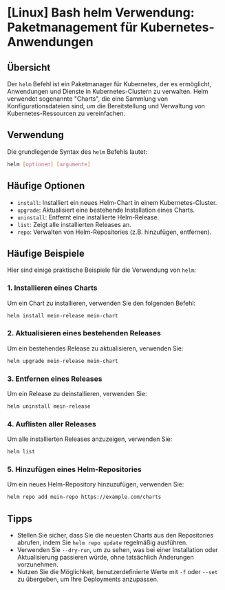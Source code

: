 # [Linux] Bash helm Verwendung: Paketmanagement für Kubernetes-Anwendungen

## Übersicht
Der `helm` Befehl ist ein Paketmanager für Kubernetes, der es ermöglicht, Anwendungen und Dienste in Kubernetes-Clustern zu verwalten. Helm verwendet sogenannte "Charts", die eine Sammlung von Konfigurationsdateien sind, um die Bereitstellung und Verwaltung von Kubernetes-Ressourcen zu vereinfachen.

## Verwendung
Die grundlegende Syntax des `helm` Befehls lautet:

```bash
helm [optionen] [argumente]
```

## Häufige Optionen
- `install`: Installiert ein neues Helm-Chart in einem Kubernetes-Cluster.
- `upgrade`: Aktualisiert eine bestehende Installation eines Charts.
- `uninstall`: Entfernt eine installierte Helm-Release.
- `list`: Zeigt alle installierten Releases an.
- `repo`: Verwalten von Helm-Repositories (z.B. hinzufügen, entfernen).

## Häufige Beispiele
Hier sind einige praktische Beispiele für die Verwendung von `helm`:

### 1. Installieren eines Charts
Um ein Chart zu installieren, verwenden Sie den folgenden Befehl:

```bash
helm install mein-release mein-chart
```

### 2. Aktualisieren eines bestehenden Releases
Um ein bestehendes Release zu aktualisieren, verwenden Sie:

```bash
helm upgrade mein-release mein-chart
```

### 3. Entfernen eines Releases
Um ein Release zu deinstallieren, verwenden Sie:

```bash
helm uninstall mein-release
```

### 4. Auflisten aller Releases
Um alle installierten Releases anzuzeigen, verwenden Sie:

```bash
helm list
```

### 5. Hinzufügen eines Helm-Repositories
Um ein neues Helm-Repository hinzuzufügen, verwenden Sie:

```bash
helm repo add mein-repo https://example.com/charts
```

## Tipps
- Stellen Sie sicher, dass Sie die neuesten Charts aus den Repositories abrufen, indem Sie `helm repo update` regelmäßig ausführen.
- Verwenden Sie `--dry-run`, um zu sehen, was bei einer Installation oder Aktualisierung passieren würde, ohne tatsächlich Änderungen vorzunehmen.
- Nutzen Sie die Möglichkeit, benutzerdefinierte Werte mit `-f` oder `--set` zu übergeben, um Ihre Deployments anzupassen.